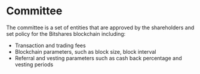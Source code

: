 # Committee

The committee is a set of entities that are approved by the shareholders and set policy for the Bitshares blockchain including:

* Transaction and trading fees
* Blockchain parameters, such as block size, block interval
* Referral and vesting parameters such as cash back percentage and vesting periods
